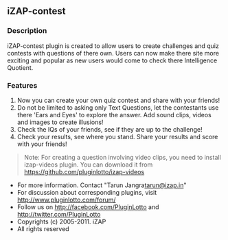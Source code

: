 iZAP-contest
--------------
### Description
iZAP-contest plugin is created to allow users to create challenges and quiz contests with questions
 of there own. Users can now make there site more exciting and popular as new users would come to 
 check there Intelligence Quotient.

### Features
1. Now you can create your own quiz contest and share with your friends!
2. Do not be limited to asking only Text Questions, let the contestants use there 'Ears and Eyes' to explore the answer. Add sound clips, videos and images to create illusions!
3. Check the IQs of your friends, see if they are up to the challenge!
4. Check your results, see where you stand. Share your results and score with your friends!

>Note: For creating a question involving video clips, you need to install izap-videos plugin.
 You can download it from https://github.com/pluginlotto/izap-videos

 * For more information. Contact "Tarun Jangra<tarun@izap.in>"
 * For discussion about corresponding plugins, visit http://www.pluginlotto.com/forum/
 * Follow us on http://facebook.com/PluginLotto and http://twitter.com/PluginLotto
 * Copyrights (c) 2005-2011. iZAP
 * All rights reserved  
